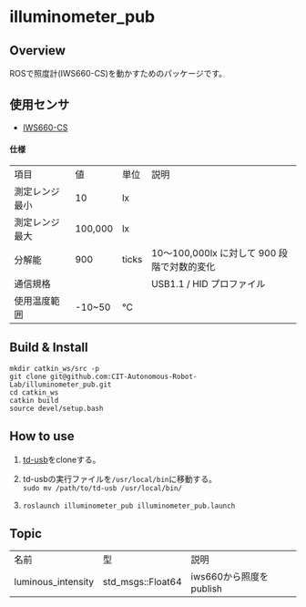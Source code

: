 # illuminometer_pub

## Overview
ROSで照度計(IWS660-CS)を動かすためのパッケージです。

## 使用センサ
* [IWS660-CS](https://tokyodevices.com/items/228)

#### 仕様
|  |  |  |  |
| - | - | - | - |
| 項目 | 値 | 単位 | 説明 |
| 測定レンジ　最小 | 10 | lx |  |
| 測定レンジ　最大 | 100,000 | lx |  |
| 分解能 | 900 | ticks | 10～100,000lx に対して 900 段階で対数的変化 |
| 通信規格 |  |  | USB1.1 / HID プロファイル |
| 使用温度範囲 | -10~50 | ℃ |  |

## Build & Install
```
mkdir catkin_ws/src -p
git clone git@github.com:CIT-Autonomous-Robot-Lab/illuminometer_pub.git
cd catkin_ws
catkin build
source devel/setup.bash
```
## How to use
1. [td-usb](https://github.com/tokyodevices/td-usb)をcloneする。
2. td-usbの実行ファイルを``/usr/local/bin``に移動する。  
     ``sudo mv /path/to/td-usb /usr/local/bin/``
     
3. ``roslaunch illuminometer_pub illuminometer_pub.launch``
   
## Topic
|  |  |  |
| - | - | - |
| 名前 | 型 | 説明 |
| luminous_intensity | std_msgs::Float64 | iws660から照度をpublish |
